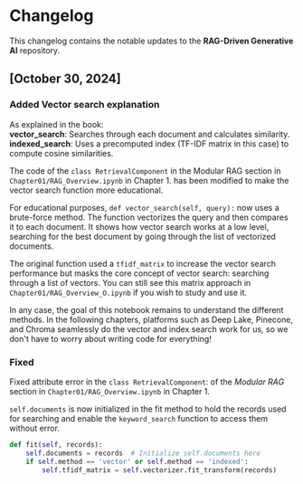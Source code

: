 # Changelog

This changelog contains the notable updates to the **RAG-Driven Generative AI** repository.



## [October 30, 2024]

### Added Vector search explanation

As explained in the book:    
**vector_search**: Searches through each document and calculates similarity.     
**indexed_search**: Uses a precomputed index (TF-IDF matrix in this case) to compute cosine similarities.

The code of the `class RetrievalComponent` in the Modular RAG section in `Chapter01/RAG_Overview.ipynb` in Chapter 1. has been modified to make the vector search function more educational.

For educational purposes,  `def vector_search(self, query):` now uses a brute-force method. The function vectorizes the query and then compares it to each document. It shows how vector search works at a low level, searching for the best document by going through the list of vectorized documents.

The original function used a `tfidf_matrix` to increase the vector search performance but masks the core concept of vector search: searching through a list of vectors. You can still see this matrix approach in `Chapter01/RAG_Overview_O.ipynb` if you wish to study and use it. 

In any case, the goal of this notebook remains to understand the different methods. In the following chapters, platforms such as Deep Lake, Pinecone, and Chroma seamlessly do the vector and index search work for us, so we don't have to worry about writing code for everything!


### Fixed
Fixed attribute error in the `class RetrievalComponent`: of the *Modular RAG* section in `Chapter01/RAG_Overview.ipynb` in Chapter 1.

`self.documents` is now initialized in the fit method to hold the records used for searching and enable the `keyword_search` function to access them without error.   

```python
def fit(self, records):
    self.documents = records  # Initialize self.documents here
    if self.method == 'vector' or self.method == 'indexed':
        self.tfidf_matrix = self.vectorizer.fit_transform(records)
```
    


